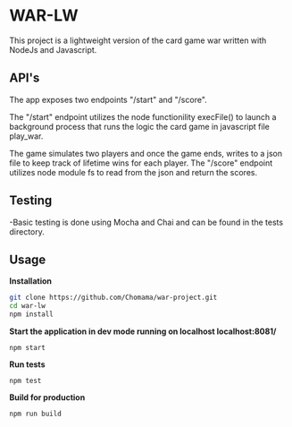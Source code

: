 # WAR-LW

This project is a lightweight version of the card game war written with NodeJs and Javascript.



## API's
The app exposes two endpoints "/start" and "/score".

The "/start" endpoint utilizes the node functionility execFile() to launch a background process that runs the logic the card game in javascript file play_war.

The game simulates two players and once the game ends, writes to a json file to keep track of lifetime wins for each player. The "/score" endpoint utilizes node module fs to read from the json and return the scores.

## Testing
-Basic testing is done using Mocha and Chai and can be found in the tests directory.


## Usage
**Installation**

```bash
git clone https://github.com/Chomama/war-project.git
cd war-lw
npm install
```
**Start the application in dev mode running on localhost localhost:8081/**

```
npm start
```

**Run tests**
```
npm test
```

**Build for production**
```
npm run build
```

